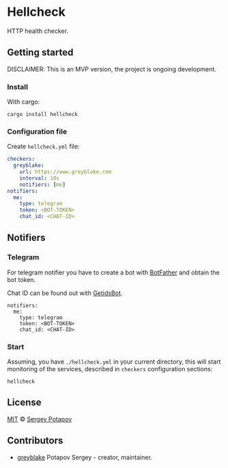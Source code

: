 # Hellcheck

HTTP health checker.


## Getting started

DISCLAIMER: This is an MVP version, the project is ongoing development.

### Install

With cargo:

```
cargo install hellcheck
```

### Configuration file

Create `hellcheck.yml` file:

```yaml
checkers:
  greyblake:
    url: https://www.greyblake.com
    interval: 10s
    notifiers: [me]
notifiers:
  me:
    type: telegram
    token: <BOT-TOKEN>
    chat_id: <CHAT-ID>
```

## Notifiers

### Telegram

For telegram notifier you have to create a bot with [BotFather](https://telegram.me/BotFather) and
obtain the bot token.

Chat ID can be found out with [GetidsBot](https://telegram.me/getidsbot).

```
notifiers:
  me:
    type: telegram
    token: <BOT-TOKEN>
    chat_id: <CHAT-ID>
```

### Start

Assuming, you have `./hellcheck.yml` in your current directory, this will start monitoring of the services,
described in `checkers` configuration sections:

```
hellcheck
```

## License

[MIT](https://github.com/greyblake/whatlang-rs/blob/master/LICENSE) © [Sergey Potapov](http://greyblake.com/)

## Contributors

- [greyblake](https://github.com/greyblake) Potapov Sergey - creator, maintainer.
